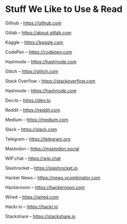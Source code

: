 # Stuff We Like to Use & Read


Github - https://github.com

Gitlab – https://about.gitlab.com

Kaggle – https://kaggle.com

CodePen – https://codepen.com

Hashnode – https://hashnode.com

Glitch – https://glitch.com

Stack Overflow – https://stackoverflow.com

Hashnode – https://hashnode.com

Dev.to – https://dev.to

Reddit – https://reddit.com

Medium – https://medium.com

Slack – https://slack.com

Telegram – https://telegram.org

Mastodon – https://mastodon.social

WIP.chat – https://wip.chat

Slashrocket – https://slashrocket.io

Hacker News – https://news.ycombinator.com

Hackernoon – https://hackernoon.com

Wired – https://wired.com

Hackr.io – https://hackr.io

Stackshare – https://stackshare.io
